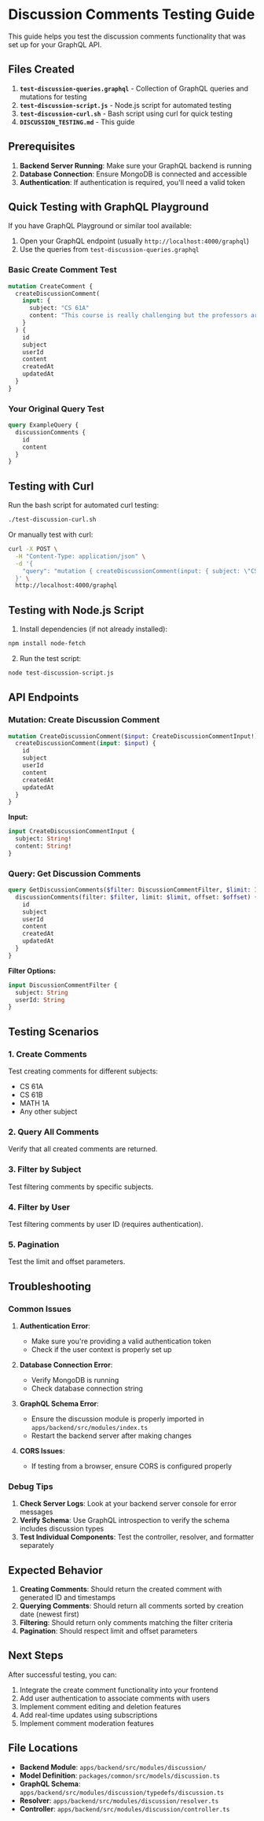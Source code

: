 # Discussion Comments Testing Guide

This guide helps you test the discussion comments functionality that was set up for your GraphQL API.

## Files Created

1. **`test-discussion-queries.graphql`** - Collection of GraphQL queries and mutations for testing
2. **`test-discussion-script.js`** - Node.js script for automated testing
3. **`test-discussion-curl.sh`** - Bash script using curl for quick testing
4. **`DISCUSSION_TESTING.md`** - This guide

## Prerequisites

1. **Backend Server Running**: Make sure your GraphQL backend is running
2. **Database Connection**: Ensure MongoDB is connected and accessible
3. **Authentication**: If authentication is required, you'll need a valid token

## Quick Testing with GraphQL Playground

If you have GraphQL Playground or similar tool available:

1. Open your GraphQL endpoint (usually `http://localhost:4000/graphql`)
2. Use the queries from `test-discussion-queries.graphql`

### Basic Create Comment Test
```graphql
mutation CreateComment {
  createDiscussionComment(
    input: {
      subject: "CS 61A"
      content: "This course is really challenging but the professors are great!"
    }
  ) {
    id
    subject
    userId
    content
    createdAt
    updatedAt
  }
}
```

### Your Original Query Test
```graphql
query ExampleQuery {
  discussionComments {
    id
    content
  }
}
```

## Testing with Curl

Run the bash script for automated curl testing:

```bash
./test-discussion-curl.sh
```

Or manually test with curl:

```bash
curl -X POST \
  -H "Content-Type: application/json" \
  -d '{
    "query": "mutation { createDiscussionComment(input: { subject: \"CS 61A\", content: \"Great course!\" }) { id subject content createdAt } }"
  }' \
  http://localhost:4000/graphql
```

## Testing with Node.js Script

1. Install dependencies (if not already installed):
```bash
npm install node-fetch
```

2. Run the test script:
```bash
node test-discussion-script.js
```

## API Endpoints

### Mutation: Create Discussion Comment
```graphql
mutation CreateDiscussionComment($input: CreateDiscussionCommentInput!) {
  createDiscussionComment(input: $input) {
    id
    subject
    userId
    content
    createdAt
    updatedAt
  }
}
```

**Input:**
```graphql
input CreateDiscussionCommentInput {
  subject: String!
  content: String!
}
```

### Query: Get Discussion Comments
```graphql
query GetDiscussionComments($filter: DiscussionCommentFilter, $limit: Int, $offset: Int) {
  discussionComments(filter: $filter, limit: $limit, offset: $offset) {
    id
    subject
    userId
    content
    createdAt
    updatedAt
  }
}
```

**Filter Options:**
```graphql
input DiscussionCommentFilter {
  subject: String
  userId: String
}
```

## Testing Scenarios

### 1. Create Comments
Test creating comments for different subjects:
- CS 61A
- CS 61B
- MATH 1A
- Any other subject

### 2. Query All Comments
Verify that all created comments are returned.

### 3. Filter by Subject
Test filtering comments by specific subjects.

### 4. Filter by User
Test filtering comments by user ID (requires authentication).

### 5. Pagination
Test the limit and offset parameters.

## Troubleshooting

### Common Issues

1. **Authentication Error**: 
   - Make sure you're providing a valid authentication token
   - Check if the user context is properly set up

2. **Database Connection Error**:
   - Verify MongoDB is running
   - Check database connection string

3. **GraphQL Schema Error**:
   - Ensure the discussion module is properly imported in `apps/backend/src/modules/index.ts`
   - Restart the backend server after making changes

4. **CORS Issues**:
   - If testing from a browser, ensure CORS is configured properly

### Debug Tips

1. **Check Server Logs**: Look at your backend server console for error messages
2. **Verify Schema**: Use GraphQL introspection to verify the schema includes discussion types
3. **Test Individual Components**: Test the controller, resolver, and formatter separately

## Expected Behavior

1. **Creating Comments**: Should return the created comment with generated ID and timestamps
2. **Querying Comments**: Should return all comments sorted by creation date (newest first)
3. **Filtering**: Should return only comments matching the filter criteria
4. **Pagination**: Should respect limit and offset parameters

## Next Steps

After successful testing, you can:
1. Integrate the create comment functionality into your frontend
2. Add user authentication to associate comments with users
3. Implement comment editing and deletion features
4. Add real-time updates using subscriptions
5. Implement comment moderation features

## File Locations

- **Backend Module**: `apps/backend/src/modules/discussion/`
- **Model Definition**: `packages/common/src/models/discussion.ts`
- **GraphQL Schema**: `apps/backend/src/modules/discussion/typedefs/discussion.ts`
- **Resolver**: `apps/backend/src/modules/discussion/resolver.ts`
- **Controller**: `apps/backend/src/modules/discussion/controller.ts`
